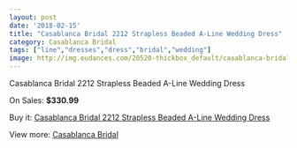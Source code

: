 ```yaml
---
layout: post
date: '2018-02-15'
title: "Casablanca Bridal 2212 Strapless Beaded A-Line Wedding Dress"
category: Casablanca Bridal
tags: ["line","dresses","dress","bridal","wedding"]
image: http://img.eudances.com/20520-thickbox_default/casablanca-bridal-2212-strapless-beaded-a-line-wedding-dress.jpg
---
```

Casablanca Bridal 2212 Strapless Beaded A-Line Wedding Dress

On Sales: **$330.99**
<a href="https://www.eudances.com/en/casablanca-bridal/6163-casablanca-bridal-2212-strapless-beaded-a-line-wedding-dress.html"><amp-img layout="responsive" width="600" height="600" src="//img.eudances.com/20520-thickbox_default/casablanca-bridal-2212-strapless-beaded-a-line-wedding-dress.jpg" alt="Casablanca Bridal 2212 Strapless Beaded A-Line Wedding Dress 0" /></a>
<a href="https://www.eudances.com/en/casablanca-bridal/6163-casablanca-bridal-2212-strapless-beaded-a-line-wedding-dress.html"><amp-img layout="responsive" width="600" height="600" src="//img.eudances.com/20522-thickbox_default/casablanca-bridal-2212-strapless-beaded-a-line-wedding-dress.jpg" alt="Casablanca Bridal 2212 Strapless Beaded A-Line Wedding Dress 1" /></a>
<a href="https://www.eudances.com/en/casablanca-bridal/6163-casablanca-bridal-2212-strapless-beaded-a-line-wedding-dress.html"><amp-img layout="responsive" width="600" height="600" src="//img.eudances.com/20521-thickbox_default/casablanca-bridal-2212-strapless-beaded-a-line-wedding-dress.jpg" alt="Casablanca Bridal 2212 Strapless Beaded A-Line Wedding Dress 2" /></a>

Buy it: [Casablanca Bridal 2212 Strapless Beaded A-Line Wedding Dress](https://www.eudances.com/en/casablanca-bridal/6163-casablanca-bridal-2212-strapless-beaded-a-line-wedding-dress.html "Casablanca Bridal 2212 Strapless Beaded A-Line Wedding Dress")

View more: [Casablanca Bridal](https://www.eudances.com/en/4-casablanca-bridal "Casablanca Bridal")